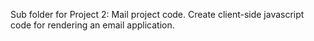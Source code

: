 Sub folder for Project 2: Mail project code.  Create client-side javascript code for rendering an email application.
